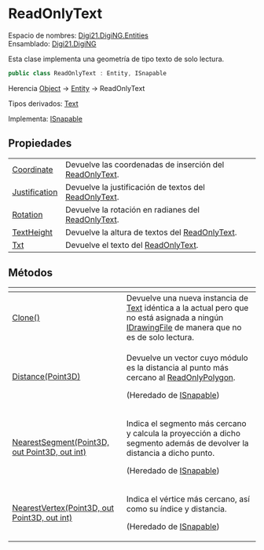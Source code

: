 # ReadOnlyText

Espacio de nombres: [Digi21.DigiNG.Entities](../../)  
Ensamblado: [Digi21.DigiNG](../../../)

Esta clase implementa una geometría de tipo texto de solo lectura.

```csharp
public class ReadOnlyText : Entity, ISnapable
```

Herencia [Object](https://docs.microsoft.com/en-us/dotnet/api/system.object?view=net-5.0) → [Entity](../entity/) → ReadOnlyText

Tipos derivados: [Text](../text/)

Implementa: [ISnapable](../../interfaces/isnapable/)

## Propiedades

|  |  |
| :--- | :--- |
| [Coordinate](propiedades/coordinate.md) | Devuelve las coordenadas de inserción del [ReadOnlyText](./). |
| [Justification](propiedades/justification.md) | Devuelve la justificación de textos del [ReadOnlyText](./). |
| [Rotation](propiedades/rotation.md) | Devuelve la rotación en radianes del [ReadOnlyText](./). |
| [TextHeight](propiedades/textheight.md) | Devuelve la altura de textos del [ReadOnlyText](./). |
| [Txt](propiedades/txt.md) | Devuelve el texto del [ReadOnlyText](./). |

## Métodos

<table>
  <thead>
    <tr>
      <th style="text-align:left"></th>
      <th style="text-align:left"></th>
    </tr>
  </thead>
  <tbody>
    <tr>
      <td style="text-align:left"><a href="metodos/clone.md">Clone()</a>
      </td>
      <td style="text-align:left">Devuelve una nueva instancia de <a href="../text/">Text</a> id&#xE9;ntica
        a la actual pero que no est&#xE1; asignada a ning&#xFA;n <a href="../../../digi21.diging.io/interfaces/idrawingfile/">IDrawingFile</a> de
        manera que no es de solo lectura.</td>
    </tr>
    <tr>
      <td style="text-align:left"><a href="../../interfaces/isnapable/metodos/distance.md">Distance(Point3D)</a>
      </td>
      <td style="text-align:left">
        <p>Devuelve un vector cuyo m&#xF3;dulo es la distancia al punto m&#xE1;s
          cercano al <a href="../readonlypolygon/">ReadOnlyPolygon</a>.</p>
        <p>(Heredado de <a href="../../interfaces/isnapable/">ISnapable</a>)</p>
      </td>
    </tr>
    <tr>
      <td style="text-align:left"><a href="../../interfaces/isnapable/metodos/nearestsegment.md">NearestSegment(Point3D, out Point3D, out int)</a>
      </td>
      <td style="text-align:left">
        <p>Indica el segmento m&#xE1;s cercano y calcula la proyecci&#xF3;n a dicho
          segmento adem&#xE1;s de devolver la distancia a dicho punto.</p>
        <p>(Heredado de <a href="../../interfaces/isnapable/">ISnapable</a>)</p>
      </td>
    </tr>
    <tr>
      <td style="text-align:left"><a href="../../interfaces/isnapable/metodos/nearestvertex.md">NearestVertex(Point3D, out Point3D, out int)</a>
      </td>
      <td style="text-align:left">
        <p>Indica el v&#xE9;rtice m&#xE1;s cercano, as&#xED; como su &#xED;ndice
          y distancia.</p>
        <p>(Heredado de <a href="../../interfaces/isnapable/">ISnapable</a>)</p>
      </td>
    </tr>
  </tbody>
</table>



